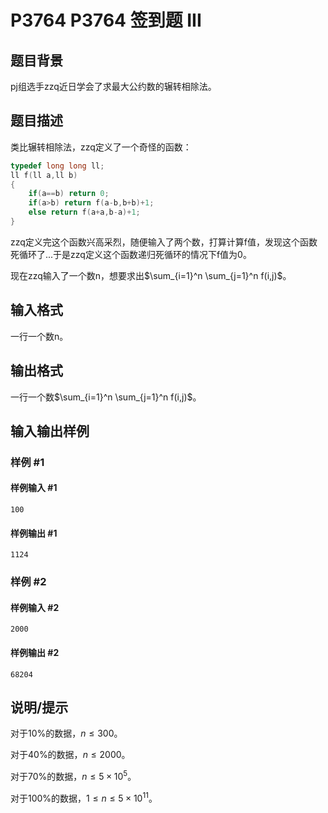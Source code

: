 # P3764 P3764 签到题 III

## 题目背景

pj组选手zzq近日学会了求最大公约数的辗转相除法。


## 题目描述

类比辗转相除法，zzq定义了一个奇怪的函数：

```cpp
typedef long long ll;
ll f(ll a,ll b)
{
    if(a==b) return 0;
    if(a>b) return f(a-b,b+b)+1;
    else return f(a+a,b-a)+1;
}
```
zzq定义完这个函数兴高采烈，随便输入了两个数，打算计算f值，发现这个函数死循环了...于是zzq定义这个函数递归死循环的情况下f值为0。

现在zzq输入了一个数n，想要求出$\sum_{i=1}^n \sum_{j=1}^n f(i,j)$。


## 输入格式

一行一个数n。


## 输出格式

一行一个数$\sum_{i=1}^n \sum_{j=1}^n f(i,j)$。


## 输入输出样例

### 样例 #1

#### 样例输入 #1

```
100
```

#### 样例输出 #1

```
1124
```

### 样例 #2

#### 样例输入 #2

```
2000
```

#### 样例输出 #2

```
68204
```

## 说明/提示

对于10%的数据，$n \leq 300$。

对于40%的数据，$n \leq 2000$。

对于70%的数据，$n \leq 5 \times 10^5$。

对于100%的数据，$1 \leq n \leq 5 \times 10^{11}$。

